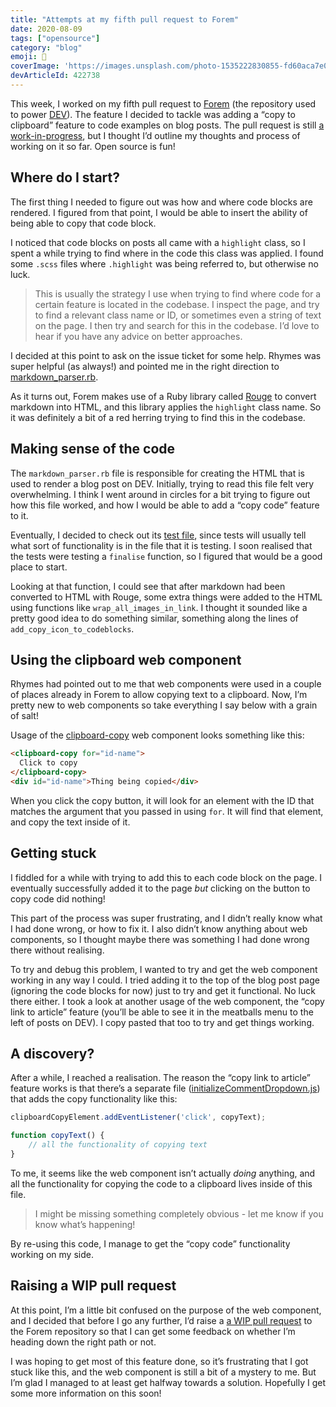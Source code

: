 ```yaml
---
title: "Attempts at my fifth pull request to Forem"
date: 2020-08-09
tags: ["opensource"]
category: "blog"
emoji: 🌻
coverImage: 'https://images.unsplash.com/photo-1535222830855-fd60aca7e065?ixlib=rb-1.2.1&ixid=eyJhcHBfaWQiOjEyMDd9&auto=format&fit=crop&w=1350&q=80'
devArticleId: 422738
---
```


This week, I worked on my fifth pull request to [Forem](https://github.com/forem/forem) (the repository used to power [DEV](https://dev.to)). The feature I decided to tackle was adding a “copy to clipboard” feature to code examples on blog posts.
The pull request is still [a work-in-progress](https://github.com/forem/forem/pull/9688), but I thought I’d outline my thoughts and process of working on it so far. Open source is fun!

## Where do I start?

The first thing I needed to figure out was how and where code blocks are rendered. I figured from that point, I would be able to insert the ability of being able to copy that code block. 

I noticed that code blocks on posts all came with a `highlight` class, so I spent a while trying to find where in the code this class was applied. I found some `.scss` files where `.highlight` was being referred to, but otherwise no luck.

> This is usually the strategy I use when trying to find where code for a certain feature is located in the codebase. I inspect the page, and try to find a relevant class name or ID, or sometimes even a string of text on the page. I then try and search for this in the codebase. I’d love to hear if you have any advice on better approaches.

I decided at this point to ask on the issue ticket for some help. Rhymes was super helpful (as always!) and pointed me in the right direction to [markdown_parser.rb](https://github.com/forem/forem/blob/master/app/labor/markdown_parser.rb). 

As it turns out, Forem makes use of a Ruby library called [Rouge](https://github.com/rouge-ruby/rouge) to convert markdown into HTML, and this library applies the `highlight` class name. So it was definitely a bit of a red herring trying to find this in the codebase.

## Making sense of the code

The `markdown_parser.rb` file is responsible for creating the HTML that is used to render a blog post on DEV. Initially, trying to read this file felt very overwhelming. I think I went around in circles for a bit trying to figure out how this file worked, and how I would be able to add a “copy code” feature to it.

Eventually, I decided to check out its [test file](https://github.com/forem/forem/blob/master/spec/labor/markdown_parser_spec.rb), since tests will usually tell what sort of functionality is in the file that it is testing. I soon realised that the tests were testing a `finalise` function, so I figured that would be a good place to start. 

Looking at that function, I could see that after markdown had been converted to HTML with Rouge, some extra things were added to the HTML using functions like `wrap_all_images_in_link`.
I thought it sounded like a pretty good idea to do something similar, something along the lines of `add_copy_icon_to_codeblocks`.

## Using the clipboard web component

Rhymes had pointed out to me that web components were used in a couple of places already in Forem to allow copying text to a clipboard. Now, I’m pretty new to web components so take everything I say below with a grain of salt!

Usage of the [clipboard-copy](https://www.webcomponents.org/element/clipboard-copy-element) web component looks something like this:
```html
<clipboard-copy for="id-name">
  Click to copy
</clipboard-copy>
<div id="id-name">Thing being copied</div>

```
When you click the copy button, it will look for an element with the ID that matches the argument that you passed in using `for`. It will find that element, and copy the text inside of it.

## Getting stuck

I fiddled for a while with trying to add this to each code block on the page. I eventually successfully added it to the page _but_ clicking on the button to copy code did nothing!

This part of the process was super frustrating, and I didn’t really know what I had done wrong, or how to fix it. I also didn’t know anything about web components, so I thought maybe there was something I had done wrong there without realising.

To try and debug this problem, I wanted to try and get the web component working in any way I could. I tried adding it to the top of the blog post page (ignoring the code blocks for now) just to try and get it functional. No luck there either.
I took a look at another usage of the web component, the “copy link to article” feature (you’ll be able to see it in the meatballs menu to the left of posts on DEV). I copy pasted that too to try and get things working.

## A discovery?

After a while, I reached a realisation. The reason the “copy link to article” feature works is that there’s a separate file ([initializeCommentDropdown.js](https://github.com/forem/forem/blob/master/app/assets/javascripts/initializers/initializeCommentDropdown.js)) that adds the copy functionality like this:
```js
clipboardCopyElement.addEventListener('click', copyText);

function copyText() {
    // all the functionality of copying text
}
```

To me, it seems like the web component isn’t actually _doing_ anything, and all the functionality for copying the code to a clipboard lives inside of this file.

> I might be missing something completely obvious - let me know if you know what’s happening!

By re-using this code, I manage to get the “copy code” functionality working on my side.

## Raising a WIP pull request

At this point, I’m a little bit confused on the purpose of the web component, and I decided that before I go any further, I’d raise a [a WIP pull request](https://github.com/forem/forem/pull/9688) to the Forem repository so that I can get some feedback on whether I’m heading down the right path or not.

I was hoping to get most of this feature done, so it’s frustrating that I got stuck like this, and the web component is still a bit of a mystery to me. But I’m glad I managed to at least  get halfway towards a solution. Hopefully I get some more information on this soon!
